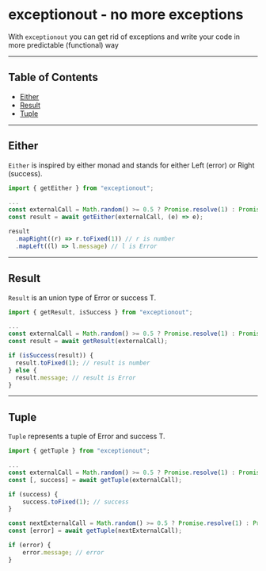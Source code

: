 # exceptionout - no more exceptions

With `exceptionout` you can get rid of exceptions and write your code in more predictable (functional) way

---

## Table of Contents

-   [Either](#Either)
-   [Result](#Result)
-   [Tuple](#Tuple)

---

## Either

`Either` is inspired by either monad and stands for either Left (error) or Right (success).

```typescript
import { getEither } from "exceptionout";

...
const externalCall = Math.random() >= 0.5 ? Promise.resolve(1) : Promise.reject(new Error("external error"));
const result = await getEither(externalCall, (e) => e);

result
  .mapRight((r) => r.toFixed(1)) // r is number
  .mapLeft((l) => l.message) // l is Error
```

---

## Result

`Result` is an union type of Error or success T.

```typescript
import { getResult, isSuccess } from "exceptionout";

...
const externalCall = Math.random() >= 0.5 ? Promise.resolve(1) : Promise.reject(new Error("external error"));
const result = await getResult(externalCall);

if (isSuccess(result)) {
  result.toFixed(1); // result is number
} else {
  result.message; // result is Error
}
```

---

## Tuple

`Tuple` represents a tuple of Error and success T.

```typescript
import { getTuple } from "exceptionout";

...
const externalCall = Math.random() >= 0.5 ? Promise.resolve(1) : Promise.reject(new Error("external error"));
const [, success] = await getTuple(externalCall);

if (success) {
    success.toFixed(1); // success
}

const nextExternalCall = Math.random() >= 0.5 ? Promise.resolve(1) : Promise.reject(new Error("external error"));
const [error] = await getTuple(nextExternalCall);

if (error) {
    error.message; // error
}
```
